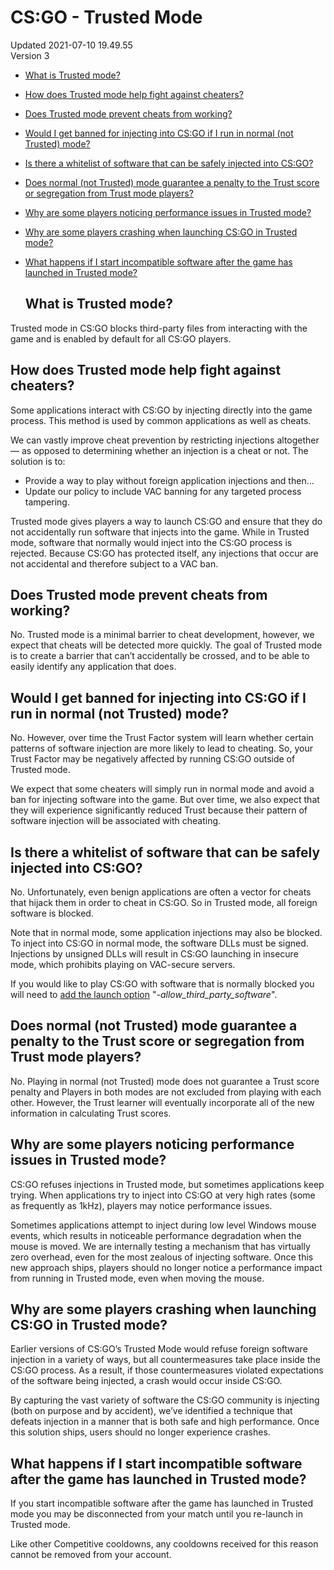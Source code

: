 # CS:GO - Trusted Mode
Updated 2021-07-10 19.49.55  
Version 3  

* [What is Trusted mode?](#trust)
* [How does Trusted mode help fight against cheaters?](#how)
* [Does Trusted mode prevent cheats from working?](#prevent)
* [Would I get banned for injecting into CS:GO if I run in normal (not Trusted) mode?](#banned)
* [Is there a whitelist of software that can be safely injected into CS:GO?](#whitelist)
* [Does normal (not Trusted) mode guarantee a penalty to the Trust score or segregation from Trust mode players?](#penalty)
* [Why are some players noticing performance issues in Trusted mode?](#perf)
* [Why are some players crashing when launching CS:GO in Trusted mode?](#crash)
* [What happens if I start incompatible software after the game has launched in Trusted mode?](#loaded)

  
  ## What is Trusted mode?
Trusted mode in CS:GO blocks third-party files from interacting with the game and is enabled by default for all CS:GO players.    
  ## How does Trusted mode help fight against cheaters? 
Some applications interact with CS:GO by injecting directly into the game process. This method is used by common applications as well as cheats.  
  
We can vastly improve cheat prevention by restricting injections altogether — as opposed to determining whether an injection is a cheat or not. The solution is to:  

* Provide a way to play without foreign application injections and then...
* Update our policy to include VAC banning for any targeted process tampering.

Trusted mode gives players a way to launch CS:GO and ensure that they do not accidentally run software that injects into the game. While in Trusted mode, software that normally would inject into the CS:GO process is rejected. Because CS:GO has protected itself, any injections that occur are not accidental and therefore subject to a VAC ban.    
  ## Does Trusted mode prevent cheats from working?
No. Trusted mode is a minimal barrier to cheat development, however, we expect that cheats will be detected more quickly. The goal of Trusted mode is to create a barrier that can’t accidentally be crossed, and to be able to easily identify any application that does.    
  ## Would I get banned for injecting into CS:GO if I run in normal (not Trusted) mode?
No. However, over time the Trust Factor system will learn whether certain patterns of software injection are more likely to lead to cheating. So, your Trust Factor may be negatively affected by running CS:GO outside of Trusted mode.  
  
We expect that some cheaters will simply run in normal mode and avoid a ban for injecting software into the game. But over time, we also expect that they will experience significantly reduced Trust because their pattern of software injection will be associated with cheating.    
  ## Is there a whitelist of software that can be safely injected into CS:GO?
No. Unfortunately, even benign applications are often a vector for cheats that hijack them in order to cheat in CS:GO. So in Trusted mode, all foreign software is blocked.  
  
Note that in normal mode, some application injections may also be blocked. To inject into CS:GO in normal mode, the software DLLs must be signed. Injections by unsigned DLLs will result in CS:GO launching in insecure mode, which prohibits playing on VAC-secure servers.  
  
If you would like to play CS:GO with software that is normally blocked you will need to [add the launch option](https://help.steampowered.com/en/faqs/view/7D01-D2DD-D75E-2955) "*-allow_third_party_software*".    
  ## Does normal (not Trusted) mode guarantee a penalty to the Trust score or segregation from Trust mode players?
No. Playing in normal (not Trusted) mode does not guarantee a Trust score penalty and Players in both modes are not excluded from playing with each other. However, the Trust learner will eventually incorporate all of the new information in calculating Trust scores.    
  ## Why are some players noticing performance issues in Trusted mode?
CS:GO refuses injections in Trusted mode, but sometimes applications keep trying. When applications try to inject into CS:GO at very high rates (some as frequently as 1kHz), players may notice performance issues.  
  
Sometimes applications attempt to inject during low level Windows mouse events, which results in noticeable performance degradation when the mouse is moved. We are internally testing a mechanism that has virtually zero overhead, even for the most zealous of injecting software. Once this new approach ships, players should no longer notice a performance impact from running in Trusted mode, even when moving the mouse.    
  ## Why are some players crashing when launching CS:GO in Trusted mode?
Earlier versions of CS:GO’s Trusted Mode would refuse foreign software injection in a variety of ways, but all countermeasures take place inside the CS:GO process. As a result, if those countermeasures violated expectations of the software being injected, a crash would occur inside CS:GO.  
  
By capturing the vast variety of software the CS:GO community is injecting (both on purpose and by accident), we’ve identified a technique that defeats injection in a manner that is both safe and high performance. Once this solution ships, users should no longer experience crashes.    
  ## What happens if I start incompatible software after the game has launched in Trusted mode?
If you start incompatible software after the game has launched in Trusted mode you may be disconnected from your match until you re-launch in Trusted mode.  
  
Like other Competitive cooldowns, any cooldowns received for this reason cannot be removed from your account.